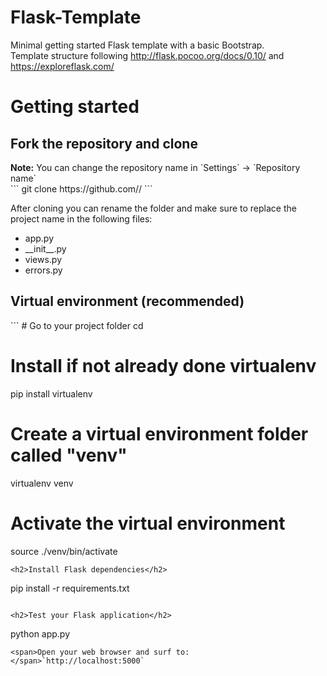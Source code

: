 # Flask-Template
Minimal getting started Flask template with a basic Bootstrap.<br>
Template structure following http://flask.pocoo.org/docs/0.10/ and https://exploreflask.com/

<h1>Getting started</h1>
<h2>Fork the repository and clone</h2>
<b>Note:</b> You can change the repository name in `Settings` -> `Repository name`<br>
```
git clone https://github.com/<username>/<project>
```
<p>After cloning you can rename the folder and make sure to replace the project name in the following files:</p>
<ul>
<li>app.py</li>
<li>__init__.py</li>
<li>views.py</li>
<li>errors.py</li>
</ul>
<h2>Virtual environment (<b>recommended</b>)</h2>
```
# Go to your project folder
cd <project>

# Install if not already done virtualenv
pip install virtualenv

# Create a virtual environment folder called "venv"
virtualenv venv

# Activate the virtual environment
source ./venv/bin/activate
```
<h2>Install Flask dependencies</h2>
```
pip install -r requirements.txt
```

<h2>Test your Flask application</h2>
```
python app.py
```
<span>Open your web browser and surf to: </span>`http://localhost:5000`
